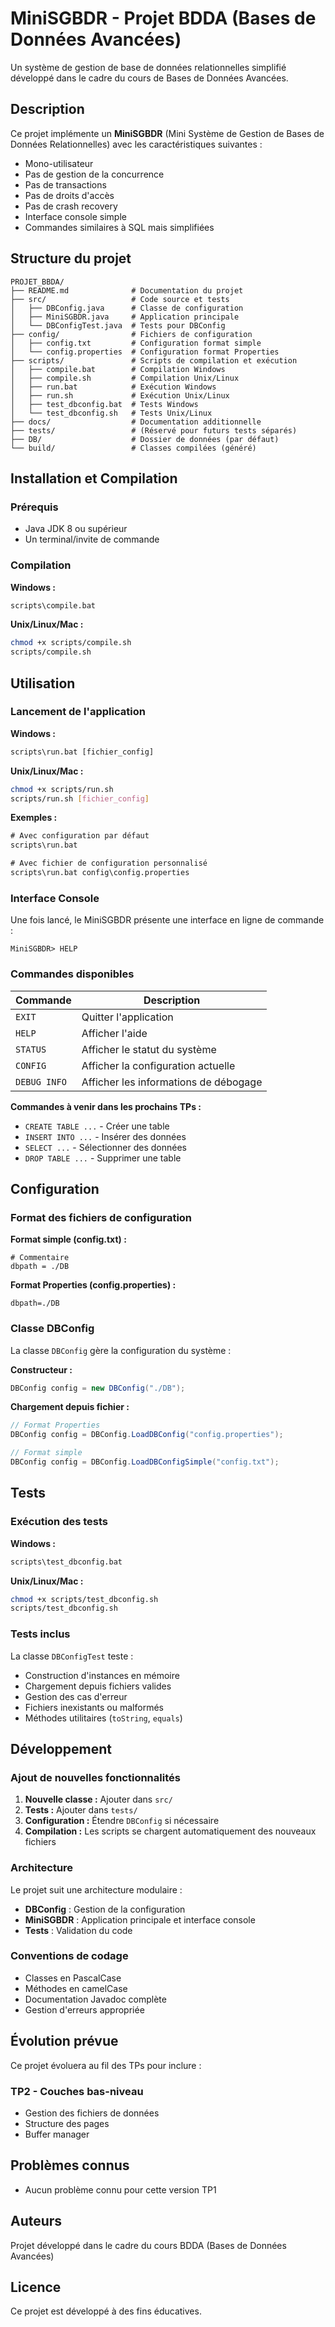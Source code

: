 # MiniSGBDR - Projet BDDA (Bases de Données Avancées)

Un système de gestion de base de données relationnelles simplifié développé dans le cadre du cours de Bases de Données Avancées.

## Description

Ce projet implémente un **MiniSGBDR** (Mini Système de Gestion de Bases de Données Relationnelles) avec les caractéristiques suivantes :
- Mono-utilisateur
- Pas de gestion de la concurrence
- Pas de transactions
- Pas de droits d'accès
- Pas de crash recovery
- Interface console simple
- Commandes similaires à SQL mais simplifiées

## Structure du projet

```
PROJET_BBDA/
├── README.md              # Documentation du projet
├── src/                   # Code source et tests
│   ├── DBConfig.java      # Classe de configuration
│   ├── MiniSGBDR.java     # Application principale
│   └── DBConfigTest.java  # Tests pour DBConfig
├── config/                # Fichiers de configuration
│   ├── config.txt         # Configuration format simple
│   └── config.properties  # Configuration format Properties
├── scripts/               # Scripts de compilation et exécution
│   ├── compile.bat        # Compilation Windows
│   ├── compile.sh         # Compilation Unix/Linux
│   ├── run.bat            # Exécution Windows
│   ├── run.sh             # Exécution Unix/Linux
│   ├── test_dbconfig.bat  # Tests Windows
│   └── test_dbconfig.sh   # Tests Unix/Linux
├── docs/                  # Documentation additionnelle
├── tests/                 # (Réservé pour futurs tests séparés)
├── DB/                    # Dossier de données (par défaut)
└── build/                 # Classes compilées (généré)
```

## Installation et Compilation

### Prérequis
- Java JDK 8 ou supérieur
- Un terminal/invite de commande

### Compilation

**Windows :**
```cmd
scripts\compile.bat
```

**Unix/Linux/Mac :**
```bash
chmod +x scripts/compile.sh
scripts/compile.sh
```

## Utilisation

### Lancement de l'application

**Windows :**
```cmd
scripts\run.bat [fichier_config]
```

**Unix/Linux/Mac :**
```bash
chmod +x scripts/run.sh
scripts/run.sh [fichier_config]
```

**Exemples :**
```cmd
# Avec configuration par défaut
scripts\run.bat

# Avec fichier de configuration personnalisé
scripts\run.bat config\config.properties
```

### Interface Console

Une fois lancé, le MiniSGBDR présente une interface en ligne de commande :

```
MiniSGBDR> HELP
```

### Commandes disponibles

| Commande | Description |
|----------|-------------|
| `EXIT` | Quitter l'application |
| `HELP` | Afficher l'aide |
| `STATUS` | Afficher le statut du système |
| `CONFIG` | Afficher la configuration actuelle |
| `DEBUG INFO` | Afficher les informations de débogage |

**Commandes à venir dans les prochains TPs :**
- `CREATE TABLE ...` - Créer une table
- `INSERT INTO ...` - Insérer des données
- `SELECT ...` - Sélectionner des données
- `DROP TABLE ...` - Supprimer une table

## Configuration

### Format des fichiers de configuration

**Format simple (config.txt) :**
```
# Commentaire
dbpath = ./DB
```

**Format Properties (config.properties) :**
```properties
dbpath=./DB
```

### Classe DBConfig

La classe `DBConfig` gère la configuration du système :

**Constructeur :**
```java
DBConfig config = new DBConfig("./DB");
```

**Chargement depuis fichier :**
```java
// Format Properties
DBConfig config = DBConfig.LoadDBConfig("config.properties");

// Format simple
DBConfig config = DBConfig.LoadDBConfigSimple("config.txt");
```

## Tests

### Exécution des tests

**Windows :**
```cmd
scripts\test_dbconfig.bat
```

**Unix/Linux/Mac :**
```bash
chmod +x scripts/test_dbconfig.sh
scripts/test_dbconfig.sh
```

### Tests inclus

La classe `DBConfigTest` teste :
- Construction d'instances en mémoire
- Chargement depuis fichiers valides
- Gestion des cas d'erreur
- Fichiers inexistants ou malformés
- Méthodes utilitaires (`toString`, `equals`)

## Développement

### Ajout de nouvelles fonctionnalités

1. **Nouvelle classe :** Ajouter dans `src/`
2. **Tests :** Ajouter dans `tests/`
3. **Configuration :** Étendre `DBConfig` si nécessaire
4. **Compilation :** Les scripts se chargent automatiquement des nouveaux fichiers

### Architecture

Le projet suit une architecture modulaire :
- **DBConfig** : Gestion de la configuration
- **MiniSGBDR** : Application principale et interface console
- **Tests** : Validation du code

### Conventions de codage

- Classes en PascalCase
- Méthodes en camelCase
- Documentation Javadoc complète
- Gestion d'erreurs appropriée

## Évolution prévue

Ce projet évoluera au fil des TPs pour inclure :

### TP2 - Couches bas-niveau
- Gestion des fichiers de données
- Structure des pages
- Buffer manager

## Problèmes connus

- Aucun problème connu pour cette version TP1

## Auteurs

Projet développé dans le cadre du cours BDDA (Bases de Données Avancées)

## Licence

Ce projet est développé à des fins éducatives.